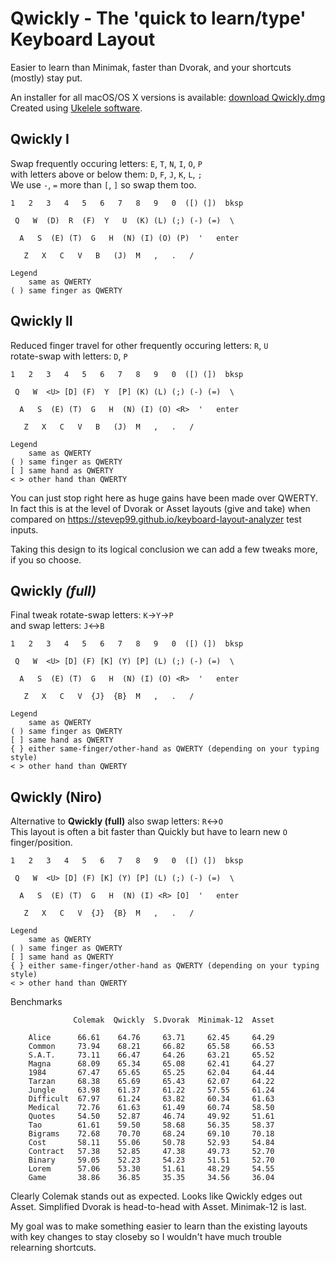 # Qwickly - The 'quick to learn/type' Keyboard Layout

Easier to learn than Minimak, faster than Dvorak, and your shortcuts (mostly) stay put.

An installer for all macOS/OS X versions is available: [download Qwickly.dmg](https://github.com/qwickly-org/Qwickly/releases/download/v1.0/Qwickly.dmg)<br/>
Created using [Ukelele software](https://software.sil.org/ukelele).

## Qwickly I

Swap frequently occuring letters: `E`, `T`, `N`, `I`, `O`, `P`<br/>
with letters above or below them: `D`, `F`, `J`, `K`, `L`, `;`<br/>
We use `-`, `=` more than `[`, `]` so swap them too.
```
1   2   3   4   5   6   7   8   9   0  ([) (])  bksp

 Q   W  (D)  R  (F)  Y   U  (K) (L) (;) (-) (=)  \

  A   S  (E) (T)  G   H  (N) (I) (O) (P)  '   enter

   Z   X   C   V   B   (J)  M   ,   .   /

Legend
    same as QWERTY
( ) same finger as QWERTY
```

## Qwickly II

Reduced finger travel for other frequently occuring letters: `R`, `U`<br/>
rotate-swap with letters: `D`, `P`
```
1   2   3   4   5   6   7   8   9   0  ([) (])  bksp

 Q   W  <U> [D] (F)  Y  [P] (K) (L) (;) (-) (=)  \

  A   S  (E) (T)  G   H  (N) (I) (O) <R>  '   enter

   Z   X   C   V   B   (J)  M   ,   .   /

Legend
    same as QWERTY
( ) same finger as QWERTY
[ ] same hand as QWERTY
< > other hand than QWERTY
```

You can just stop right here as huge gains have been made over QWERTY.
In fact this is at the level of Dvorak or Asset layouts (give and take) when compared on https://stevep99.github.io/keyboard-layout-analyzer test inputs.

Taking this design to its logical conclusion we can add a few tweaks more, if you so choose.

## Qwickly *(full)*

Final tweak rotate-swap letters: `K`->`Y`->`P`<br/>
and swap letters: `J`<->`B`
```
1   2   3   4   5   6   7   8   9   0  ([) (])  bksp

 Q   W  <U> [D] (F) [K] (Y) [P] (L) (;) (-) (=)  \

  A   S  (E) (T)  G   H  (N) (I) (O) <R>  '   enter

   Z   X   C   V  {J}  {B}  M   ,   .   /

Legend
    same as QWERTY
( ) same finger as QWERTY
[ ] same hand as QWERTY
{ } either same-finger/other-hand as QWERTY (depending on your typing style)
< > other hand than QWERTY
```

## Qwickly (Niro)

Alternative to **Qwickly (full)** also swap letters: `R`<->`O` <br/>
This layout is often a bit faster than Quickly but have to learn new `O` finger/position.
```
1   2   3   4   5   6   7   8   9   0  ([) (])  bksp

 Q   W  <U> [D] (F) [K] (Y) [P] (L) (;) (-) (=)  \

  A   S  (E) (T)  G   H  (N) (I) <R> [O]  '   enter

   Z   X   C   V  {J}  {B}  M   ,   .   /

Legend
    same as QWERTY
( ) same finger as QWERTY
[ ] same hand as QWERTY
{ } either same-finger/other-hand as QWERTY (depending on your typing style)
< > other hand than QWERTY
```


Benchmarks
```
              Colemak  Qwickly  S.Dvorak  Minimak-12  Asset

    Alice      66.61    64.76     63.71     62.45     64.29
    Common     73.94    68.21     66.82     65.58     66.53
    S.A.T.     73.11    66.47     64.26     63.21     65.52
    Magna      68.09    65.34     65.08     62.41     64.27
    1984       67.47    65.65     65.25     62.04     64.44
    Tarzan     68.38    65.69     65.43     62.07     64.22
    Jungle     63.98    61.37     61.22     57.55     61.24
    Difficult  67.97    61.24     63.82     60.34     61.63
    Medical    72.76    61.63     61.49     60.74     58.50
    Quotes     54.50    52.87     46.74     49.92     51.61
    Tao        61.61    59.50     58.68     56.35     58.37
    Bigrams    72.68    70.70     68.24     69.10     70.18
    Cost       58.11    55.06     50.78     52.93     54.84
    Contract   57.38    52.85     47.38     49.73     52.70
    Binary     59.05    52.23     54.23     51.51     52.70
    Lorem      57.06    53.30     51.61     48.29     54.55
    Game       38.86    36.85     35.35     34.56     36.04
```

Clearly Colemak stands out as expected. Looks like Qwickly edges out Asset.<jd/>
Simplified Dvorak is head-to-head with Asset. Minimak-12 is last.

My goal was to make something easier to learn than the existing layouts with key changes to stay closeby so I wouldn't have much trouble relearning shortcuts.
